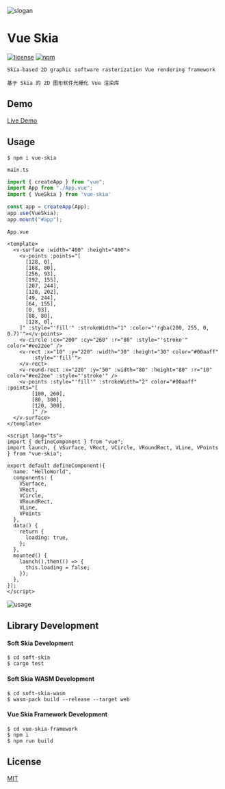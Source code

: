 ![slogan](https://user-images.githubusercontent.com/11075892/214504036-8e28819e-0cc8-4177-a681-8a2d1680274f.png)

# Vue Skia

[![license](https://img.shields.io/npm/l/vue-skia?color=cyan)](https://revolunet.mit-license.org/) [![npm](https://img.shields.io/npm/v/vue-skia?vue-skia?color=lightgreen)](https://www.npmjs.com/package/vue-skia)


`Skia-based 2D graphic software rasterization Vue rendering framework`

`基于 Skia 的 2D 图形软件光栅化 Vue 渲染库`

## Demo

[Live Demo](https://vue-skia.netlify.app/)

## Usage

```shell
$ npm i vue-skia
```

`main.ts`

```ts
import { createApp } from "vue";
import App from "./App.vue";
import { VueSkia } from 'vue-skia'

const app = createApp(App);
app.use(VueSkia);
app.mount("#app");
```

`App.vue`

```vue
<template>
  <v-surface :width="400" :height="400">
    <v-points :points="[
      [128, 0],
      [168, 80],
      [256, 93],
      [192, 155],
      [207, 244],
      [128, 202],
      [49, 244],
      [64, 155],
      [0, 93],
      [88, 80],
      [128, 0],
    ]" :style="'fill'" :strokeWidth="1" :color="'rgba(200, 255, 0, 0.7)'"></v-points>
    <v-circle :cx="200" :cy="260" :r="80" :style="'stroke'" color="#ee22ee" />
    <v-rect :x="10" :y="220" :width="30" :height="30" color="#00aaff"
        :style="'fill'">
    </v-rect>
    <v-round-rect :x="220" :y="50" :width="80" :height="80" :r="10" color="#ee22ee" :style="'stroke'" />
    <v-points :style="'fill'" :strokeWidth="2" color="#00aaff" :points="[
        [100, 260],
        [80, 300],
        [120, 300],
        ]" />
  </v-surface>
</template>

<script lang="ts">
import { defineComponent } from "vue";
import launch, { VSurface, VRect, VCircle, VRoundRect, VLine, VPoints } from "vue-skia";

export default defineComponent({
  name: "HelloWorld",
  components: {
    VSurface,
    VRect,
    VCircle,
    VRoundRect,
    VLine,
    VPoints
  },
  data() {
    return {
      loading: true,
    };
  },
  mounted() {
    launch().then(() => {
      this.loading = false;
    });
  },
});
</script>
```


![usage](https://user-images.githubusercontent.com/11075892/245521765-e5c8093d-bdd3-41e4-9f10-d3a6650dd55f.png)

## Library Development

#### Soft Skia Development

```shell
$ cd soft-skia
$ cargo test
```

#### Soft Skia WASM Development

```shell
$ cd soft-skia-wasm
$ wasm-pack build --release --target web
```

#### Vue Skia Framework Development

```shell
$ cd vue-skia-framework
$ npm i
$ npm run build
```

## License

[MIT](https://opensource.org/licenses/MIT)
